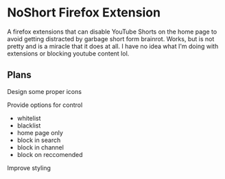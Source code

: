 # NoShort Firefox Extension

A firefox extensions that can disable YouTube Shorts on the home page to avoid getting distracted by garbage short form brainrot. Works, but is not pretty and is a miracle that it does at all. I have no idea what I'm doing with extensions or blocking youtube content lol.

## Plans

Design some proper icons

Provide options for control
- whitelist
- blacklist
- home page only
- block in search
- block in channel
- block on reccomended

Improve styling
